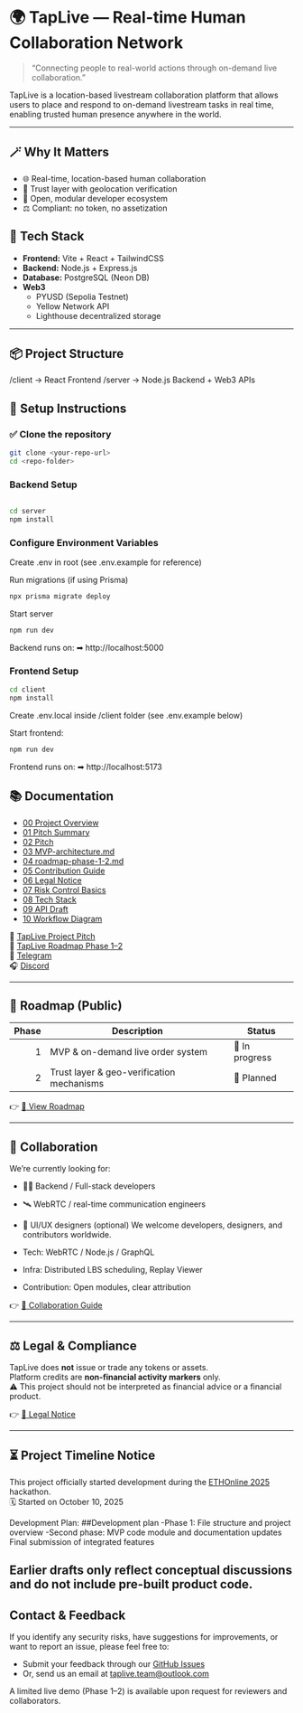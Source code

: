 # 🌍 TapLive — Real-time Human Collaboration Network

> “Connecting people to real-world actions through on-demand live collaboration.”

TapLive is a location-based livestream collaboration platform that allows users to place and respond to on-demand livestream tasks in real time, enabling trusted human presence anywhere in the world.

---

## 🪄 Why It Matters
- 🌐 Real-time, location-based human collaboration  
- 🔐 Trust layer with geolocation verification  
- 🤝 Open, modular developer ecosystem  
- ⚖️ Compliant: no token, no assetization

## 🚀 Tech Stack

- **Frontend:** Vite + React + TailwindCSS
- **Backend:** Node.js + Express.js
- **Database:** PostgreSQL (Neon DB)
- **Web3**
  - PYUSD (Sepolia Testnet)
  - Yellow Network API
  - Lighthouse decentralized storage

---

## 📦 Project Structure

/client → React Frontend
/server → Node.js Backend + Web3 APIs


## 🔧 Setup Instructions

### ✅ Clone the repository

```bash
git clone <your-repo-url>
cd <repo-folder>
```

### Backend Setup
```bash

cd server
npm install
```

### Configure Environment Variables
Create .env in root (see .env.example for reference)

Run migrations (if using Prisma)
```bash
npx prisma migrate deploy
```
Start server
```bash
npm run dev
```
Backend runs on:
➡ http://localhost:5000

### Frontend Setup
```bash
cd client
npm install
```
Create .env.local inside /client folder (see .env.example below)

Start frontend:

```bash
npm run dev
```
Frontend runs on:
➡ http://localhost:5173

## 📚 Documentation

- [00 Project Overview](./docs/00_project-overview.md)
- [01 Pitch Summary](./docs/01_pitch-summary.md)
- [02 Pitch](./docs/02_pitch.md)
- [03 MVP-architecture.md](./docs/03_mvp-architecture.md)
- [04 roadmap-phase-1-2.md](./docs/04_roadmap-phase-1-2.md)
- [05 Contribution Guide](./docs/05_contribution-guide.md)
- [06 Legal Notice](./docs/06_legal-notice.md)
- [07 Risk Control Basics](./docs/07_risk-control-basics.md)
- [08 Tech Stack](./docs/08_tech-stack.md)
- [09 API Draft](./docs/09_api-draft.md)
- [10 Workflow Diagram](./docs/10_workflow-diagram.md)

📘 [TapLive Project Pitch](https://www.notion.so/TapLive-Project-Pitch-289943c0201980249cafd292b7d904d8)  
🧭 [TapLive Roadmap Phase 1–2](https://www.notion.so/TapLive-Roadmap-Phase-1-2-289943c0201980f4a78aeb7cc191c17a)  
💬 [Telegram](https://t.me/taplive_global)  
🎧 [Discord](https://discord.gg/bJfcHpvwBw)

---

## 🧭 Roadmap (Public)
| Phase | Description                                    | Status          |
|------:|-----------------------------------------------|-----------------|
| 1     | MVP & on-demand live order system             | 🚧 In progress  |
| 2     | Trust layer & geo-verification mechanisms     | 🧭 Planned      |

👉 [🧭 View Roadmap](./docs/articles/roadmap-phase1-2.md)

---

## 👥 Collaboration
We’re currently looking for:
- 🧑‍💻 Backend / Full-stack developers
- 🛰️ WebRTC / real-time communication engineers
- 🧭 UI/UX designers (optional)
We welcome developers, designers, and contributors worldwide.

- Tech: WebRTC / Node.js / GraphQL
- Infra: Distributed LBS scheduling, Replay Viewer
- Contribution: Open modules, clear attribution

👉 [🤝 Collaboration Guide](./docs/developer/collaboration-guide.md)

---

## ⚖️ Legal & Compliance
TapLive does **not** issue or trade any tokens or assets.  
Platform credits are **non-financial activity markers** only.  
⚠️ This project should not be interpreted as financial advice or a financial product.

👉 [📜 Legal Notice](./LEGAL_NOTICE.md)

---

## ⏳ Project Timeline Notice

This project officially started development during the [ETHOnline 2025](https://ethglobal.com/events/ethonline2025) hackathon.  
🗓️ Started on October 10, 2025

Development Plan:
##Development plan
 -Phase 1: File structure and project overview
 -Second phase: MVP code module and documentation updates
Final submission of integrated features

Earlier drafts only reflect conceptual discussions and do **not** include pre-built product code.
---

## Contact & Feedback

If you identify any security risks, have suggestions for improvements, or want to report an issue, please feel free to:
- Submit your feedback through our [GitHub Issues](https://github.com/taplivenetwork/taplive/issues)
- Or, send us an email at [taplive.team@outlook.com](mailto:taplive.team@outlook.com)

A limited live demo (Phase 1–2) is available upon request for reviewers and collaborators.
